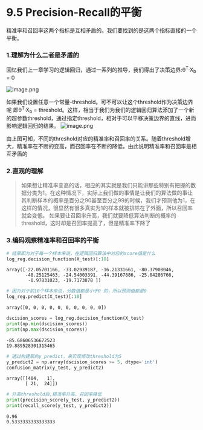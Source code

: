 # 9.5 Precision-Recall的平衡

精准率和召回率这两个指标是互相矛盾的。我们要找到的是这两个指标直接的一个平衡。

### 1.理解为什么二者是矛盾的
回忆我们上一章学习的逻辑回归，通过一系列的推导，我们得出了决策边界:θ<sup>T</sup>·X<sub>b</sub> = 0

![image.png](https://upload-images.jianshu.io/upload_images/7220971-bb2081e7d9a39bd5.png?imageMogr2/auto-orient/strip%7CimageView2/2/w/1240)

如果我们设置任意一个常量-threshold。可不可以让这个threshold作为决策边界呢
即θ<sup>T</sup>·X<sub>b</sub> = threshold。这样，相当于我们为我们的逻辑回归算法添加了一个新的超参数threshold，通过指定threshold，相对于可以平移决策边界的直线，进而影响逻辑回归的结果。
![image.png](https://upload-images.jianshu.io/upload_images/7220971-4c320737994901a1.png?imageMogr2/auto-orient/strip%7CimageView2/2/w/1240)

由上图可知，不同的threshold对应的精准率和召回率的关系。随着threshold增大，精准率在不断的变高，而召回率在不断的降低。由此说明精准率和召回率是相互矛盾的


### 2.直观的理解
> 如果想让精准率变高的话，相应的其实就是我们只能讲那些特别有把握的数据分类为1。在这种情况下，实际上我们做的事情是让我们的算法做的事让其判断样本的概率是百分之90甚至百分之99的时候，我们才预测他为1，在这样的情况，很显然有很多真实为1的样本就被排除在了外面，所以召回率就会变低。
如果要让召回率升高，我们就要降低算法判断的概率的threshold，这时却是召回率提高了，但是精准率下降了



### 3.编码观察精准率和召回率的平衡

```python
# 结果即为对于每一个样本来说，在逻辑回归算法中对应的score值是什么
log_reg.decision_function(X_test)[:10]
```




    array([-22.05701166, -33.02939187, -16.21331661, -80.37908046,
           -48.25125463, -24.54003391, -44.39167886, -25.04286766,
            -0.97831023, -19.7173878 ])




```python
# 因为对于前10个样本来说，分数值都是小于0 的，所以预测值都是0
log_reg.predict(X_test)[:10]
```




    array([0, 0, 0, 0, 0, 0, 0, 0, 0, 0])




```python
dscision_scores = log_reg.decision_function(X_test)
print(np.min(dscision_scores))
print(np.max(dscision_scores))
```

    -85.68606536672523
    19.889528301315465



```python
# 通过构建新的y_predict，来实现修改threshold为5
y_predict2 = np.array(dscision_scores >= 5, dtype='int')
confusion_matrix(y_test, y_predict2)
```




    array([[404,   1],
           [ 21,  24]])




```python
# 升高threshold后,精准率升高，召回率降低
print(precision_score(y_test, y_predict2))
print(recall_score(y_test, y_predict2))
```

    0.96
    0.5333333333333333
